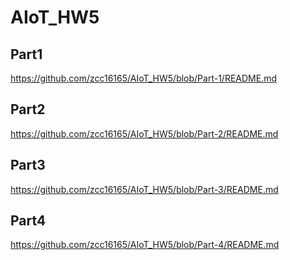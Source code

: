 # AIoT_HW5
## Part1
https://github.com/zcc16165/AIoT_HW5/blob/Part-1/README.md
## Part2
https://github.com/zcc16165/AIoT_HW5/blob/Part-2/README.md
## Part3
https://github.com/zcc16165/AIoT_HW5/blob/Part-3/README.md
## Part4
https://github.com/zcc16165/AIoT_HW5/blob/Part-4/README.md
